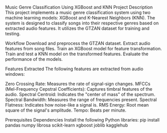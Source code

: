 Music Genre Classification Using XGBoost and KNN
Project Description
This project implements a music genre classification system using two machine learning models: XGBoost and K-Nearest Neighbors (KNN). The system is designed to classify songs into their respective genres based on extracted audio features. It utilizes the GTZAN dataset for training and testing.

Workflow
Download and preprocess the GTZAN dataset.
Extract audio features from song files.
Train an XGBoost model for feature transformation.
Train and test a KNN model on the transformed features.
Evaluate the performance of the models.

Features Extracted
The following features are extracted from audio windows:

Zero Crossing Rate: Measures the rate of signal-sign changes.
MFCCs (Mel-Frequency Cepstral Coefficients): Captures timbral features of the audio.
Spectral Centroid: Indicates the "center of mass" of the spectrum.
Spectral Bandwidth: Measures the range of frequencies present.
Spectral Flatness: Indicates how noise-like a signal is.
RMS Energy: Root mean square of the signal's amplitude.
Tempo: Beats per minute.

Prerequisites
Dependencies
Install the following Python libraries:
pip install pandas numpy librosa scikit-learn xgboost joblib kagglehub

